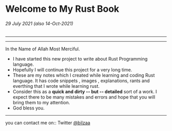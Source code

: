 # Welcome to My Rust Book

###### 29 July 2021 (also 14-Oct-2021)
---
---

In the Name of Allah Most Merciful.
-   I have started this new project to write about Rust Programming language. 
-   Hopefully I will continue this project for a very long time.
-   These are my notes which I created while learning and coding Rust language. It has code snippets , images , explanations, rants and everthing that I wrote while learning rust.
- Consider this as a **quick and dirty -- but -- detailed** sort of a work. I expect there to be many mistakes and errors and hope that you will bring them to my attention.
-   God bless you. 
---
you can contact me on::
Twitter [@bilzaa](https://twitter.com/bilzaa)

